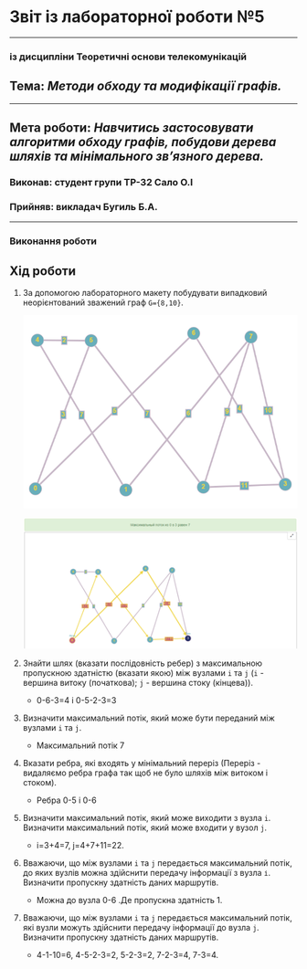 # Звіт із лабораторної роботи №5
---
### із дисципліни Теоретичні основи телекомунікацій
## Тема: *Методи обходу та модифікації графів.*
---
## Мета роботи: *Навчитись застосовувати алгоритми обходу графів, побудови дерева шляхів та мінімального зв’язного дерева.*

### Виконав: студент групи ТР-32 Сало О.І
### Прийняв: викладач Бугиль Б.А.
---

### Виконання роботи

## Хід роботи

1. За допомогою лабораторного макету побудувати випадковий неорієнтований зважений граф `G={8,10}`.
   
   ![image](https://github.com/OlegSalo/Salo_lab_totk_2021/blob/main/lab_5/1.png)
   
   ![image](https://github.com/OlegSalo/Salo_lab_totk_2021/blob/main/lab_5/2.png)
   
1. Знайти шлях (вказати послідовність ребер) з максимальною пропускною здатністю (вказати якою) між вузлами `i` та `j` (`i` - вершина витоку (початкова); `j` - вершина стоку (кінцева)). 
   - 0-6-3=4 і 0-5-2-3=3
1. Визначити максимальний потік, який може бути переданий між вузлами `i` та `j`.
   - Максимальний потік 7 
1. Вказати ребра, які входять у мінімальний переріз (Переріз - видаляємо ребра графа так щоб не було шляхів між витоком і стоком).
   - Ребра 0-5 i 0-6
1. Визначити максимальний потік, який може виходити з вузла `i`. Визначити максимальний потік, який може входити у вузол `j`.
   - i=3+4=7, j=4+7+11=22.
1. Вважаючи, що між вузлами `i` та `j` передається максимальний потік, до яких вузлів можна здійснити передачу інформації з вузла `і`. Визначити пропускну здатність даних маршрутів.
   - Можна до вузла 0-6 .Де пропускна здатність 1.
1. Вважаючи, що між вузлами `i` та `j` передається максимальний потік, які вузли можуть здійснити передачу інформації до вузла `j`. Визначити пропускну здатність даних маршрутів.
   - 4-1-10=6, 4-5-2-3=2, 5-2-3=2, 7-2-3=4, 7-3=4.